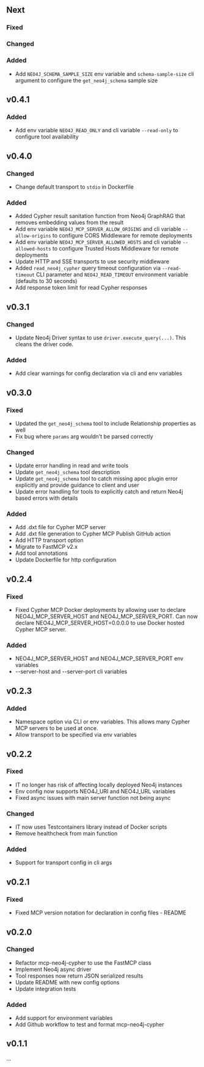 ## Next

### Fixed

### Changed

### Added
* Add `NEO4J_SCHEMA_SAMPLE_SIZE` env variable and `schema-sample-size` cli argument to configure the `get_neo4j_schema` sample size

## v0.4.1

### Added
* Add env variable `NEO4J_READ_ONLY` and cli variable `--read-only` to configure tool availability

## v0.4.0

### Changed
* Change default transport to `stdio` in Dockerfile

### Added
* Added Cypher result sanitation function from Neo4j GraphRAG that removes embedding values from the result
* Add env variable `NEO4J_MCP_SERVER_ALLOW_ORIGINS` and cli variable `--allow-origins` to configure CORS Middleware for remote deployments
* Add env variable `NEO4J_MCP_SERVER_ALLOWED_HOSTS` and cli variable `--allowed-hosts` to configure Trusted Hosts Middleware for remote deployments
* Update HTTP and SSE transports to use security middleware
* Added `read_neo4j_cypher` query timeout configuration via `--read-timeout` CLI parameter and `NEO4J_READ_TIMEOUT` environment variable (defaults to 30 seconds)
* Add response token limit for read Cypher responses

## v0.3.1

### Changed
* Update Neo4j Driver syntax to use `driver.execute_query(...)`. This cleans the driver code.

### Added
* Add clear warnings for config declaration via cli and env variables

## v0.3.0

### Fixed
* Updated the `get_neo4j_schema` tool to include Relationship properties as well
* Fix bug where `params` arg wouldn't be parsed correctly

### Changed
* Update error handling in read and write tools
* Update `get_neo4j_schema` tool description
* Update `get_neo4j_schema` tool to catch missing apoc plugin error explicitly and provide guidance to client and user
* Update error handling for tools to explicitly catch and return Neo4j based errors with details

### Added
* Add .dxt file for Cypher MCP server
* Add .dxt file generation to Cypher MCP Publish GitHub action
* Add HTTP transport option
* Migrate to FastMCP v2.x
* Add tool annotations
* Update Dockerfile for http configuration

## v0.2.4

### Fixed
* Fixed Cypher MCP Docker deployments by allowing user to declare NEO4J_MCP_SERVER_HOST and NEO4J_MCP_SERVER_PORT. Can now declare NEO4J_MCP_SERVER_HOST=0.0.0.0 to use Docker hosted Cypher MCP server.

### Added
* NEO4J_MCP_SERVER_HOST and NEO4J_MCP_SERVER_PORT env variables
* --server-host and --server-port cli variables

## v0.2.3

### Added
* Namespace option via CLI or env variables. This allows many Cypher MCP servers to be used at once.
* Allow transport to be specified via env variables

## v0.2.2 

### Fixed

* IT no longer has risk of affecting locally deployed Neo4j instances
* Env config now supports NEO4J_URI and NEO4J_URL variables
* Fixed async issues with main server function not being async

### Changed

* IT now uses Testcontainers library instead of Docker scripts 
* Remove healthcheck from main function

### Added
* Support for transport config in cli args

## v0.2.1

### Fixed

* Fixed MCP version notation for declaration in config files - README

## v0.2.0

### Changed

* Refactor mcp-neo4j-cypher to use the FastMCP class
* Implement Neo4j async driver
* Tool responses now return JSON serialized results
* Update README with new config options 
* Update integration tests

### Added

* Add support for environment variables
* Add Github workflow to test and format mcp-neo4j-cypher


## v0.1.1

...
